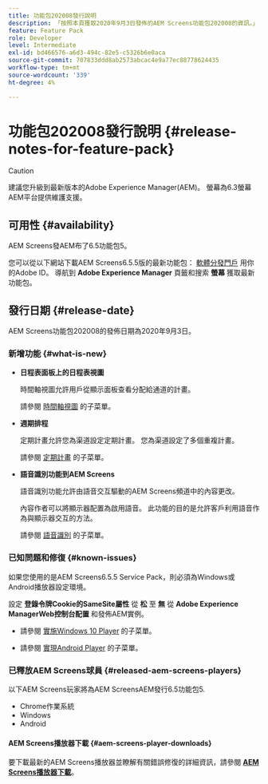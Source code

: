 ```yaml
---
title: 功能包202008發行說明
description: 「按照本頁獲取2020年9月3日發佈的AEM Screens功能包202008的資訊。」
feature: Feature Pack
role: Developer
level: Intermediate
exl-id: bd466576-a6d3-494c-82e5-c5326b6e0aca
source-git-commit: 707833ddd8ab2573abcac4e9a77ec88778624435
workflow-type: tm+mt
source-wordcount: '339'
ht-degree: 4%

---
```


# 功能包202008發行說明 {#release-notes-for-feature-pack}

>[!CAUTION]
>
>建議您升級到最新版本的Adobe Experience Manager(AEM)。 螢幕為6.3螢幕AEM平台提供維護支援。

## 可用性 {#availability}

AEM Screens發AEM布了6.5功能包5。

您可以從以下網站下載AEM Screens6.5.5版的最新功能包： [軟體分發門戶](https://experience.adobe.com/#/downloads/content/software-distribution/en/aem.html) 用你的Adobe ID。 導航到 **Adobe Experience Manager** 頁籤和搜索 **螢幕** 獲取最新功能包。

## 發行日期 {#release-date}

AEM Screens功能包202008的發佈日期為2020年9月3日。

### 新增功能 {#what-is-new}

* **日程表面板上的日程表視圖**

   時間軸視圖允許用戶從顯示面板查看分配給通道的計畫。

   請參閱 [時間軸視圖](/help/user-guide/channel-assignment-latest-fp.md#timeline-view) 的子菜單。

* **週期排程**

   定期計畫允許您為渠道設定定期計畫。 您為渠道設定了多個重複計畫。

   請參閱 [定期計畫](/help/user-guide/channel-assignment-latest-fp.md#recurrence-schedule) 的子菜單。

* **語音識別功能到AEM Screens**

   語音識別功能允許由語音交互驅動的AEM Screens頻道中的內容更改。

   內容作者可以將顯示器配置為啟用語音。 此功能的目的是允許客戶利用語音作為與顯示器交互的方法。

   請參閱 [語音識別](voice-recognition.md) 的子菜單。

### 已知問題和修復 {#known-issues}

如果您使用的是AEM Screens6.5.5 Service Pack，則必須為Windows或Android播放器設定環境。

設定 **登錄令牌Cookie的SameSite屬性** 從 **松** 至 **無** 從 **Adobe Experience ManagerWeb控制台配置** 和發佈AEM實例。

* 請參閱 [實施Windows 10 Player](implementing-windows-player.md#fp-environment-setup) 的子菜單。

* 請參閱 [實現Android Player](implementing-android-player.md#fp-environment-setup) 的子菜單。

### 已釋放AEM Screens球員 {#released-aem-screens-players}

以下AEM Screens玩家將為AEM ScreensAEM發行6.5功能包5.

* Chrome作業系統
* Windows
* Android

#### AEM Screens播放器下載  {#aem-screens-player-downloads}

要下載最新的AEM Screens播放器並瞭解有關錯誤修復的詳細資訊，請參閱 **[AEM Screens播放器下載](https://download.macromedia.com/screens/index.html)**。
